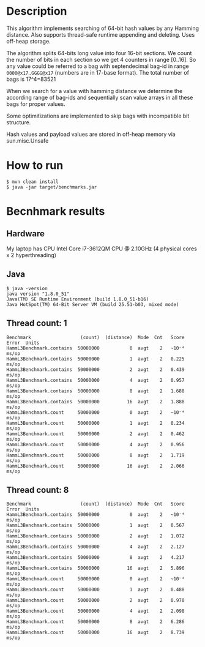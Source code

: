 # Description

This algorithm implements searching of 64-bit hash values by any Hamming distance. Also supports thread-safe runtime
appending and deleting. Uses off-heap storage.

The algorithm splits 64-bits long value into four 16-bit sections. We count the number of bits in
each section so we get 4 counters in range [0..16]. So any value could be referred to a bag with
septendecimal bag-id in range `0000@x17`..`GGGG@x17` (numbers are in 17-base format). The total number
of bags is 17^4=83521

When we search for a value with hamming distance we determine the according range of bag-ids and
sequentially scan value arrays in all these bags for proper values.

Some optimitizations are implemented to skip bags with incompatible bit structure.

Hash values and payload values are stored in off-heap memory via sun.misc.Unsafe

# How to run

```
$ mvn clean install
$ java -jar target/benchmarks.jar
```

# Becnhmark results

## Hardware

My laptop has CPU Intel Core i7-3612QM CPU @ 2.10GHz (4 physical cores x 2 hyperthreading)

## Java

```
$ java -version
java version "1.8.0_51"
Java(TM) SE Runtime Environment (build 1.8.0_51-b16)
Java HotSpot(TM) 64-Bit Server VM (build 25.51-b03, mixed mode)
```

## Thread count: 1

```
Benchmark                  (count)  (distance)  Mode  Cnt   Score   Error  Units
HammL3Benchmark.contains  50000000           0  avgt    2   ~10⁻⁴          ms/op
HammL3Benchmark.contains  50000000           1  avgt    2   0.225          ms/op
HammL3Benchmark.contains  50000000           2  avgt    2   0.439          ms/op
HammL3Benchmark.contains  50000000           4  avgt    2   0.957          ms/op
HammL3Benchmark.contains  50000000           8  avgt    2   1.688          ms/op
HammL3Benchmark.contains  50000000          16  avgt    2   1.888          ms/op
HammL3Benchmark.count     50000000           0  avgt    2   ~10⁻⁴          ms/op
HammL3Benchmark.count     50000000           1  avgt    2   0.234          ms/op
HammL3Benchmark.count     50000000           2  avgt    2   0.462          ms/op
HammL3Benchmark.count     50000000           4  avgt    2   0.956          ms/op
HammL3Benchmark.count     50000000           8  avgt    2   1.719          ms/op
HammL3Benchmark.count     50000000          16  avgt    2   2.066          ms/op
```

## Thread count: 8

```
Benchmark                  (count)  (distance)  Mode  Cnt   Score   Error  Units
HammL3Benchmark.contains  50000000           0  avgt    2   ~10⁻⁴          ms/op
HammL3Benchmark.contains  50000000           1  avgt    2   0.567          ms/op
HammL3Benchmark.contains  50000000           2  avgt    2   1.072          ms/op
HammL3Benchmark.contains  50000000           4  avgt    2   2.127          ms/op
HammL3Benchmark.contains  50000000           8  avgt    2   4.217          ms/op
HammL3Benchmark.contains  50000000          16  avgt    2   5.896          ms/op
HammL3Benchmark.count     50000000           0  avgt    2   ~10⁻⁴          ms/op
HammL3Benchmark.count     50000000           1  avgt    2   0.488          ms/op
HammL3Benchmark.count     50000000           2  avgt    2   0.970          ms/op
HammL3Benchmark.count     50000000           4  avgt    2   2.098          ms/op
HammL3Benchmark.count     50000000           8  avgt    2   6.286          ms/op
HammL3Benchmark.count     50000000          16  avgt    2   8.739          ms/op
```